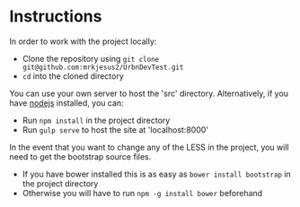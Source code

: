 # Instructions

In order to work with the project locally:

- Clone the repository using `git clone git@github.com:mrkjesus2/UrbnDevTest.git`
- `cd` into the cloned directory

You can use your own server to host the 'src' directory. Alternatively, if you have [nodejs](https://nodejs.org/) installed, you can:

- Run `npm install` in the project directory
- Run `gulp serve` to host the site at 'localhost:8000'

In the event that you want to change any of the LESS in the project, you will need
to get the bootstrap source files.

- If you have bower installed this is as easy as `bower install bootstrap` in the project directory
- Otherwise you will have to run `npm -g install bower` beforehand
